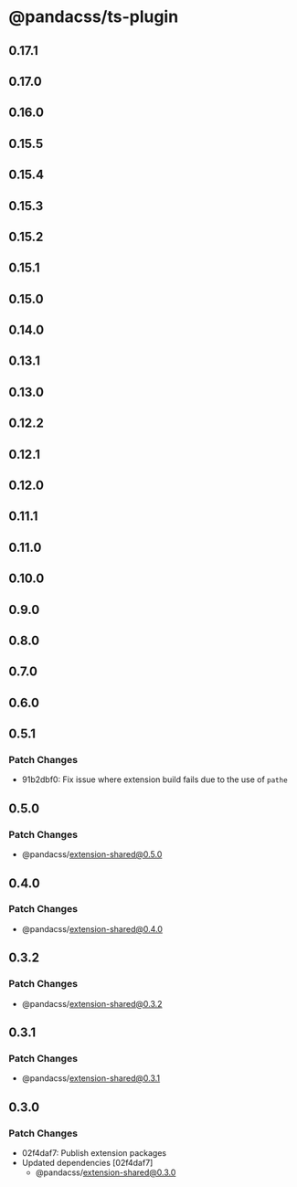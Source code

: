 # @pandacss/ts-plugin

## 0.17.1

## 0.17.0

## 0.16.0

## 0.15.5

## 0.15.4

## 0.15.3

## 0.15.2

## 0.15.1

## 0.15.0

## 0.14.0

## 0.13.1

## 0.13.0

## 0.12.2

## 0.12.1

## 0.12.0

## 0.11.1

## 0.11.0

## 0.10.0

## 0.9.0

## 0.8.0

## 0.7.0

## 0.6.0

## 0.5.1

### Patch Changes

- 91b2dbf0: Fix issue where extension build fails due to the use of `pathe`

## 0.5.0

### Patch Changes

- @pandacss/extension-shared@0.5.0

## 0.4.0

### Patch Changes

- @pandacss/extension-shared@0.4.0

## 0.3.2

### Patch Changes

- @pandacss/extension-shared@0.3.2

## 0.3.1

### Patch Changes

- @pandacss/extension-shared@0.3.1

## 0.3.0

### Patch Changes

- 02f4daf7: Publish extension packages
- Updated dependencies [02f4daf7]
  - @pandacss/extension-shared@0.3.0
